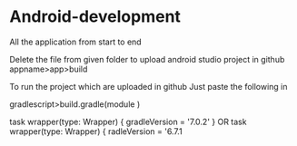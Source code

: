 # Android-development
All the application from start to end

Delete the file from given folder to upload android studio project in github
appname>app>build

To run the project which are uploaded in github 
Just paste the following in 

gradlescript>build.gradle(module )

task wrapper(type: Wrapper) {
    gradleVersion = '7.0.2'
}
 OR
 task wrapper(type: Wrapper) {
    radleVersion = '6.7.1
